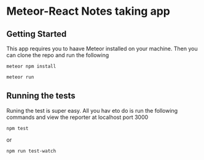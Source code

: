 # Meteor-React Notes taking app 

## Getting Started

This app requires you to haave Meteor installed on your machine. Then you can clone the repo and run the following


```
meteor npm install
```

```
meteor run
```

## Running the tests

Runing the test is super easy. All you hav eto do is run the following commands and view the reporter at localhost port 3000

```
npm test
```

or

```
npm run test-watch
```

